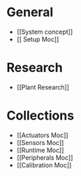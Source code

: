 # General
-  [[System concept]]
- [[ Setup Moc]]

# Research
- [[Plant Research]]


# Collections
- [[Actuators Moc]]
- [[Sensors Moc]]
- [[Runtime Moc]]
- [[Peripherals Moc]]
- [[Calibration Moc]]